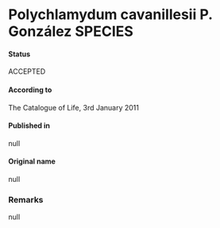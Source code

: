 # Polychlamydum cavanillesii P. González SPECIES

#### Status
ACCEPTED

#### According to
The Catalogue of Life, 3rd January 2011

#### Published in
null

#### Original name
null

### Remarks
null
